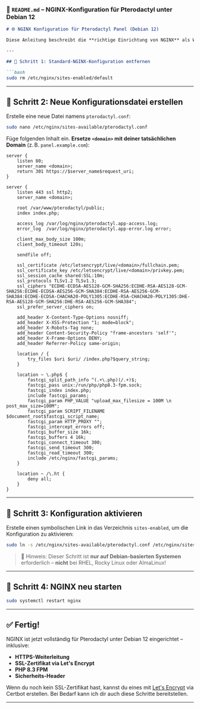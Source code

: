 ### 📄 `README.md` – NGINX-Konfiguration für Pterodactyl unter Debian 12

````markdown
# 🌐 NGINX Konfiguration für Pterodactyl Panel (Debian 12)

Diese Anleitung beschreibt die **richtige Einrichtung von NGINX** als Webserver für das Pterodactyl Panel unter **Debian 12 (Bookworm)**, inklusive **automatischer Weiterleitung auf HTTPS** und **SSL-Zertifikaten via Let's Encrypt**.

---

## 🔹 Schritt 1: Standard-NGINX-Konfiguration entfernen

```bash
sudo rm /etc/nginx/sites-enabled/default
````

---

## 🔹 Schritt 2: Neue Konfigurationsdatei erstellen

Erstelle eine neue Datei namens `pterodactyl.conf`:

```bash
sudo nano /etc/nginx/sites-available/pterodactyl.conf
```

Füge folgenden Inhalt ein. **Ersetze `<domain>` mit deiner tatsächlichen Domain** (z. B. `panel.example.com`):

```nginx
server {
    listen 80;
    server_name <domain>;
    return 301 https://$server_name$request_uri;
}

server {
    listen 443 ssl http2;
    server_name <domain>;

    root /var/www/pterodactyl/public;
    index index.php;

    access_log /var/log/nginx/pterodactyl.app-access.log;
    error_log  /var/log/nginx/pterodactyl.app-error.log error;

    client_max_body_size 100m;
    client_body_timeout 120s;

    sendfile off;

    ssl_certificate /etc/letsencrypt/live/<domain>/fullchain.pem;
    ssl_certificate_key /etc/letsencrypt/live/<domain>/privkey.pem;
    ssl_session_cache shared:SSL:10m;
    ssl_protocols TLSv1.2 TLSv1.3;
    ssl_ciphers "ECDHE-ECDSA-AES128-GCM-SHA256:ECDHE-RSA-AES128-GCM-SHA256:ECDHE-ECDSA-AES256-GCM-SHA384:ECDHE-RSA-AES256-GCM-SHA384:ECDHE-ECDSA-CHACHA20-POLY1305:ECDHE-RSA-CHACHA20-POLY1305:DHE-RSA-AES128-GCM-SHA256:DHE-RSA-AES256-GCM-SHA384";
    ssl_prefer_server_ciphers on;

    add_header X-Content-Type-Options nosniff;
    add_header X-XSS-Protection "1; mode=block";
    add_header X-Robots-Tag none;
    add_header Content-Security-Policy "frame-ancestors 'self'";
    add_header X-Frame-Options DENY;
    add_header Referrer-Policy same-origin;

    location / {
        try_files $uri $uri/ /index.php?$query_string;
    }

    location ~ \.php$ {
        fastcgi_split_path_info ^(.+\.php)(/.+)$;
        fastcgi_pass unix:/run/php/php8.3-fpm.sock;
        fastcgi_index index.php;
        include fastcgi_params;
        fastcgi_param PHP_VALUE "upload_max_filesize = 100M \n post_max_size=100M";
        fastcgi_param SCRIPT_FILENAME $document_root$fastcgi_script_name;
        fastcgi_param HTTP_PROXY "";
        fastcgi_intercept_errors off;
        fastcgi_buffer_size 16k;
        fastcgi_buffers 4 16k;
        fastcgi_connect_timeout 300;
        fastcgi_send_timeout 300;
        fastcgi_read_timeout 300;
        include /etc/nginx/fastcgi_params;
    }

    location ~ /\.ht {
        deny all;
    }
}
```

---

## 🔹 Schritt 3: Konfiguration aktivieren

Erstelle einen symbolischen Link in das Verzeichnis `sites-enabled`, um die Konfiguration zu aktivieren:

```bash
sudo ln -s /etc/nginx/sites-available/pterodactyl.conf /etc/nginx/sites-enabled/pterodactyl.conf
```

> 🛑 Hinweis: Dieser Schritt ist **nur auf Debian-basierten Systemen** erforderlich – **nicht** bei RHEL, Rocky Linux oder AlmaLinux!

---

## 🔹 Schritt 4: NGINX neu starten

```bash
sudo systemctl restart nginx
```

---

## ✅ Fertig!

NGINX ist jetzt vollständig für Pterodactyl unter Debian 12 eingerichtet – inklusive:

* **HTTPS-Weiterleitung**
* **SSL-Zertifikat via Let's Encrypt**
* **PHP 8.3 FPM**
* **Sicherheits-Header**

Wenn du noch kein SSL-Zertifikat hast, kannst du eines mit [Let's Encrypt](https://certbot.eff.org/instructions?ws=nginx&os=debianbookworm) via Certbot erstellen. Bei Bedarf kann ich dir auch diese Schritte bereitstellen.

---
